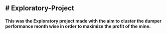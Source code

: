 <h2># Exploratory-Project</h2>
<h4>This was the Exploratory project made with the aim to cluster the dumper performance month wise in order to maximize the profit of the mine.</h4>
